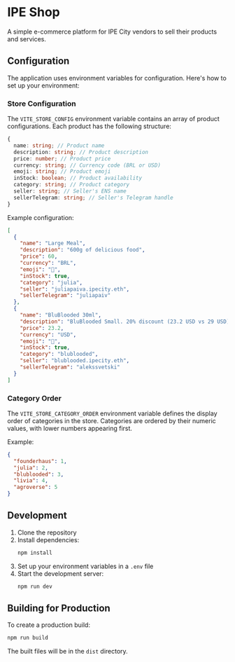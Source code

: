 # IPE Shop

A simple e-commerce platform for IPE City vendors to sell their products and services.

## Configuration

The application uses environment variables for configuration. Here's how to set up your environment:

### Store Configuration

The `VITE_STORE_CONFIG` environment variable contains an array of product configurations. Each product has the following structure:

```typescript
{
  name: string; // Product name
  description: string; // Product description
  price: number; // Product price
  currency: string; // Currency code (BRL or USD)
  emoji: string; // Product emoji
  inStock: boolean; // Product availability
  category: string; // Product category
  seller: string; // Seller's ENS name
  sellerTelegram: string; // Seller's Telegram handle
}
```

Example configuration:

```json
[
  {
    "name": "Large Meal",
    "description": "600g of delicious food",
    "price": 60,
    "currency": "BRL",
    "emoji": "🍛",
    "inStock": true,
    "category": "julia",
    "seller": "juliapaiva.ipecity.eth",
    "sellerTelegram": "juliapaiv"
  },
  {
    "name": "BluBlooded 30ml",
    "description": "BluBlooded Small. 20% discount (23.2 USD vs 29 USD).",
    "price": 23.2,
    "currency": "USD",
    "emoji": "🧢",
    "inStock": true,
    "category": "blublooded",
    "seller": "blublooded.ipecity.eth",
    "sellerTelegram": "alekssvetski"
  }
]
```

### Category Order

The `VITE_STORE_CATEGORY_ORDER` environment variable defines the display order of categories in the store. Categories are ordered by their numeric values, with lower numbers appearing first.

Example:

```json
{
  "founderhaus": 1,
  "julia": 2,
  "blublooded": 3,
  "livia": 4,
  "agroverse": 5
}
```

## Development

1. Clone the repository
2. Install dependencies:
   ```bash
   npm install
   ```
3. Set up your environment variables in a `.env` file
4. Start the development server:
   ```bash
   npm run dev
   ```

## Building for Production

To create a production build:

```bash
npm run build
```

The built files will be in the `dist` directory.
